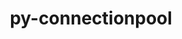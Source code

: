 ---
title: "py-connectionpool"
layout: cache
categories: [package, develop]
meta: {"versions": ["0.0.3"], "compilers": ["gcc@=7.3.1"], "oss": ["amzn2"], "platforms": ["linux"], "targets": ["aarch64", "neoverse_n1", "x86_64_v3"], "stacks": ["aws-isc", "aws-isc-aarch64", "root"], "num_specs": 24, "num_specs_by_stack": {"aws-isc-aarch64": 16, "root": 24, "aws-isc": 8}}
spec_details: [{"hash": "45fgnekl3hz7n2z4zd3uq6i7bccw7q2l", "compiler": "gcc@=7.3.1", "versions": ["0.0.3"], "os": "amzn2", "platform": "linux", "target": "aarch64", "variants": ["build_system=python_pip"], "stacks": ["aws-isc-aarch64", "root"], "size": "-", "tarball": "https://binaries.spack.io/develop/build_cache/linux-amzn2-aarch64/gcc-7.3.1/py-connectionpool-0.0.3/linux-amzn2-aarch64-gcc-7.3.1-py-connectionpool-0.0.3-45fgnekl3hz7n2z4zd3uq6i7bccw7q2l.spack"}, {"hash": "zmanyoh4whlyprlqwh23iskokdnkleed", "compiler": "gcc@=7.3.1", "versions": ["0.0.3"], "os": "amzn2", "platform": "linux", "target": "aarch64", "variants": ["build_system=python_pip"], "stacks": ["aws-isc-aarch64", "root"], "size": "-", "tarball": "https://binaries.spack.io/develop/build_cache/linux-amzn2-aarch64/gcc-7.3.1/py-connectionpool-0.0.3/linux-amzn2-aarch64-gcc-7.3.1-py-connectionpool-0.0.3-zmanyoh4whlyprlqwh23iskokdnkleed.spack"}, {"hash": "ncec4h3wq2oromnx6d5mmbm234smfeqe", "compiler": "gcc@=7.3.1", "versions": ["0.0.3"], "os": "amzn2", "platform": "linux", "target": "aarch64", "variants": ["build_system=python_pip"], "stacks": ["aws-isc-aarch64", "root"], "size": "-", "tarball": "https://binaries.spack.io/develop/build_cache/linux-amzn2-aarch64/gcc-7.3.1/py-connectionpool-0.0.3/linux-amzn2-aarch64-gcc-7.3.1-py-connectionpool-0.0.3-ncec4h3wq2oromnx6d5mmbm234smfeqe.spack"}, {"hash": "eslmy6jbk7xsym27czvetyms3e2ba6jo", "compiler": "gcc@=7.3.1", "versions": ["0.0.3"], "os": "amzn2", "platform": "linux", "target": "aarch64", "variants": ["build_system=python_pip"], "stacks": ["aws-isc-aarch64", "root"], "size": "-", "tarball": "https://binaries.spack.io/develop/build_cache/linux-amzn2-aarch64/gcc-7.3.1/py-connectionpool-0.0.3/linux-amzn2-aarch64-gcc-7.3.1-py-connectionpool-0.0.3-eslmy6jbk7xsym27czvetyms3e2ba6jo.spack"}, {"hash": "l32bgtdjeuc3bvcg4ria3hyvhvqj6ysc", "compiler": "gcc@=7.3.1", "versions": ["0.0.3"], "os": "amzn2", "platform": "linux", "target": "aarch64", "variants": ["build_system=python_pip"], "stacks": ["aws-isc-aarch64", "root"], "size": "-", "tarball": "https://binaries.spack.io/develop/build_cache/linux-amzn2-aarch64/gcc-7.3.1/py-connectionpool-0.0.3/linux-amzn2-aarch64-gcc-7.3.1-py-connectionpool-0.0.3-l32bgtdjeuc3bvcg4ria3hyvhvqj6ysc.spack"}, {"hash": "tmtrnfbpfcmxbhs64wrhukqysysbmroj", "compiler": "gcc@=7.3.1", "versions": ["0.0.3"], "os": "amzn2", "platform": "linux", "target": "aarch64", "variants": ["build_system=python_pip"], "stacks": ["aws-isc-aarch64", "root"], "size": "-", "tarball": "https://binaries.spack.io/develop/build_cache/linux-amzn2-aarch64/gcc-7.3.1/py-connectionpool-0.0.3/linux-amzn2-aarch64-gcc-7.3.1-py-connectionpool-0.0.3-tmtrnfbpfcmxbhs64wrhukqysysbmroj.spack"}, {"hash": "r3che6lln5ibrdvqi5rxcsu4oi7gq272", "compiler": "gcc@=7.3.1", "versions": ["0.0.3"], "os": "amzn2", "platform": "linux", "target": "aarch64", "variants": ["build_system=python_pip"], "stacks": ["aws-isc-aarch64", "root"], "size": "-", "tarball": "https://binaries.spack.io/develop/build_cache/linux-amzn2-aarch64/gcc-7.3.1/py-connectionpool-0.0.3/linux-amzn2-aarch64-gcc-7.3.1-py-connectionpool-0.0.3-r3che6lln5ibrdvqi5rxcsu4oi7gq272.spack"}, {"hash": "zu4co5x4ad7tnbu2rid6gghgvxfytdff", "compiler": "gcc@=7.3.1", "versions": ["0.0.3"], "os": "amzn2", "platform": "linux", "target": "aarch64", "variants": ["build_system=python_pip"], "stacks": ["aws-isc-aarch64", "root"], "size": "-", "tarball": "https://binaries.spack.io/develop/build_cache/linux-amzn2-aarch64/gcc-7.3.1/py-connectionpool-0.0.3/linux-amzn2-aarch64-gcc-7.3.1-py-connectionpool-0.0.3-zu4co5x4ad7tnbu2rid6gghgvxfytdff.spack"}, {"hash": "5c55atwgobqrtfr6k4a2bbysb5gadhnj", "compiler": "gcc@=7.3.1", "versions": ["0.0.3"], "os": "amzn2", "platform": "linux", "target": "neoverse_n1", "variants": ["build_system=python_pip"], "stacks": ["aws-isc-aarch64", "root"], "size": "-", "tarball": "https://binaries.spack.io/develop/build_cache/linux-amzn2-neoverse_n1/gcc-7.3.1/py-connectionpool-0.0.3/linux-amzn2-neoverse_n1-gcc-7.3.1-py-connectionpool-0.0.3-5c55atwgobqrtfr6k4a2bbysb5gadhnj.spack"}, {"hash": "24qfskrmp4ujsvppqea5e5om53foawmp", "compiler": "gcc@=7.3.1", "versions": ["0.0.3"], "os": "amzn2", "platform": "linux", "target": "neoverse_n1", "variants": ["build_system=python_pip"], "stacks": ["aws-isc-aarch64", "root"], "size": "-", "tarball": "https://binaries.spack.io/develop/build_cache/linux-amzn2-neoverse_n1/gcc-7.3.1/py-connectionpool-0.0.3/linux-amzn2-neoverse_n1-gcc-7.3.1-py-connectionpool-0.0.3-24qfskrmp4ujsvppqea5e5om53foawmp.spack"}, {"hash": "blqrekyabnnhrvdjkx4u22pwhnupkw7e", "compiler": "gcc@=7.3.1", "versions": ["0.0.3"], "os": "amzn2", "platform": "linux", "target": "neoverse_n1", "variants": ["build_system=python_pip"], "stacks": ["aws-isc-aarch64", "root"], "size": "-", "tarball": "https://binaries.spack.io/develop/build_cache/linux-amzn2-neoverse_n1/gcc-7.3.1/py-connectionpool-0.0.3/linux-amzn2-neoverse_n1-gcc-7.3.1-py-connectionpool-0.0.3-blqrekyabnnhrvdjkx4u22pwhnupkw7e.spack"}, {"hash": "cxbvdhyvtiqopcmvlnjvrwjd2ridbaww", "compiler": "gcc@=7.3.1", "versions": ["0.0.3"], "os": "amzn2", "platform": "linux", "target": "neoverse_n1", "variants": ["build_system=python_pip"], "stacks": ["aws-isc-aarch64", "root"], "size": "-", "tarball": "https://binaries.spack.io/develop/build_cache/linux-amzn2-neoverse_n1/gcc-7.3.1/py-connectionpool-0.0.3/linux-amzn2-neoverse_n1-gcc-7.3.1-py-connectionpool-0.0.3-cxbvdhyvtiqopcmvlnjvrwjd2ridbaww.spack"}, {"hash": "jntxdgwnuhwcksirjmfufjvxuwfa35hq", "compiler": "gcc@=7.3.1", "versions": ["0.0.3"], "os": "amzn2", "platform": "linux", "target": "neoverse_n1", "variants": ["build_system=python_pip"], "stacks": ["aws-isc-aarch64", "root"], "size": "-", "tarball": "https://binaries.spack.io/develop/build_cache/linux-amzn2-neoverse_n1/gcc-7.3.1/py-connectionpool-0.0.3/linux-amzn2-neoverse_n1-gcc-7.3.1-py-connectionpool-0.0.3-jntxdgwnuhwcksirjmfufjvxuwfa35hq.spack"}, {"hash": "z7ca3o4eotqqmlayyul6loxz5m3ay3ot", "compiler": "gcc@=7.3.1", "versions": ["0.0.3"], "os": "amzn2", "platform": "linux", "target": "neoverse_n1", "variants": ["build_system=python_pip"], "stacks": ["aws-isc-aarch64", "root"], "size": "-", "tarball": "https://binaries.spack.io/develop/build_cache/linux-amzn2-neoverse_n1/gcc-7.3.1/py-connectionpool-0.0.3/linux-amzn2-neoverse_n1-gcc-7.3.1-py-connectionpool-0.0.3-z7ca3o4eotqqmlayyul6loxz5m3ay3ot.spack"}, {"hash": "rp55s65oh4mbq2qehrborn24s4gq7vku", "compiler": "gcc@=7.3.1", "versions": ["0.0.3"], "os": "amzn2", "platform": "linux", "target": "neoverse_n1", "variants": ["build_system=python_pip"], "stacks": ["aws-isc-aarch64", "root"], "size": "-", "tarball": "https://binaries.spack.io/develop/build_cache/linux-amzn2-neoverse_n1/gcc-7.3.1/py-connectionpool-0.0.3/linux-amzn2-neoverse_n1-gcc-7.3.1-py-connectionpool-0.0.3-rp55s65oh4mbq2qehrborn24s4gq7vku.spack"}, {"hash": "w4xx46ilvtatwlyldyr6wht3dv2jmmqr", "compiler": "gcc@=7.3.1", "versions": ["0.0.3"], "os": "amzn2", "platform": "linux", "target": "neoverse_n1", "variants": ["build_system=python_pip"], "stacks": ["aws-isc-aarch64", "root"], "size": "-", "tarball": "https://binaries.spack.io/develop/build_cache/linux-amzn2-neoverse_n1/gcc-7.3.1/py-connectionpool-0.0.3/linux-amzn2-neoverse_n1-gcc-7.3.1-py-connectionpool-0.0.3-w4xx46ilvtatwlyldyr6wht3dv2jmmqr.spack"}, {"hash": "xzfcleax25kevbhlzo5harov3cktirzk", "compiler": "gcc@=7.3.1", "versions": ["0.0.3"], "os": "amzn2", "platform": "linux", "target": "x86_64_v3", "variants": ["build_system=python_pip"], "stacks": ["root", "aws-isc"], "size": "-", "tarball": "https://binaries.spack.io/develop/build_cache/linux-amzn2-x86_64_v3/gcc-7.3.1/py-connectionpool-0.0.3/linux-amzn2-x86_64_v3-gcc-7.3.1-py-connectionpool-0.0.3-xzfcleax25kevbhlzo5harov3cktirzk.spack"}, {"hash": "t4yg6aokgdzexe2tnf6zaogaowwqlsmh", "compiler": "gcc@=7.3.1", "versions": ["0.0.3"], "os": "amzn2", "platform": "linux", "target": "x86_64_v3", "variants": ["build_system=python_pip"], "stacks": ["root", "aws-isc"], "size": "-", "tarball": "https://binaries.spack.io/develop/build_cache/linux-amzn2-x86_64_v3/gcc-7.3.1/py-connectionpool-0.0.3/linux-amzn2-x86_64_v3-gcc-7.3.1-py-connectionpool-0.0.3-t4yg6aokgdzexe2tnf6zaogaowwqlsmh.spack"}, {"hash": "7z2nwlqwbu7ismkeeiwcbr6sung3v5iv", "compiler": "gcc@=7.3.1", "versions": ["0.0.3"], "os": "amzn2", "platform": "linux", "target": "x86_64_v3", "variants": ["build_system=python_pip"], "stacks": ["root", "aws-isc"], "size": "-", "tarball": "https://binaries.spack.io/develop/build_cache/linux-amzn2-x86_64_v3/gcc-7.3.1/py-connectionpool-0.0.3/linux-amzn2-x86_64_v3-gcc-7.3.1-py-connectionpool-0.0.3-7z2nwlqwbu7ismkeeiwcbr6sung3v5iv.spack"}, {"hash": "m2k4xgq5n5kazjurzbuwforko47uu4cw", "compiler": "gcc@=7.3.1", "versions": ["0.0.3"], "os": "amzn2", "platform": "linux", "target": "x86_64_v3", "variants": ["build_system=python_pip"], "stacks": ["root", "aws-isc"], "size": "-", "tarball": "https://binaries.spack.io/develop/build_cache/linux-amzn2-x86_64_v3/gcc-7.3.1/py-connectionpool-0.0.3/linux-amzn2-x86_64_v3-gcc-7.3.1-py-connectionpool-0.0.3-m2k4xgq5n5kazjurzbuwforko47uu4cw.spack"}, {"hash": "nmcxl3whmguovycqfcsejtwablo67pv4", "compiler": "gcc@=7.3.1", "versions": ["0.0.3"], "os": "amzn2", "platform": "linux", "target": "x86_64_v3", "variants": ["build_system=python_pip"], "stacks": ["root", "aws-isc"], "size": "-", "tarball": "https://binaries.spack.io/develop/build_cache/linux-amzn2-x86_64_v3/gcc-7.3.1/py-connectionpool-0.0.3/linux-amzn2-x86_64_v3-gcc-7.3.1-py-connectionpool-0.0.3-nmcxl3whmguovycqfcsejtwablo67pv4.spack"}, {"hash": "7p2geqnlofnmiil2c2niwmryfpzfsoib", "compiler": "gcc@=7.3.1", "versions": ["0.0.3"], "os": "amzn2", "platform": "linux", "target": "x86_64_v3", "variants": ["build_system=python_pip"], "stacks": ["root", "aws-isc"], "size": "-", "tarball": "https://binaries.spack.io/develop/build_cache/linux-amzn2-x86_64_v3/gcc-7.3.1/py-connectionpool-0.0.3/linux-amzn2-x86_64_v3-gcc-7.3.1-py-connectionpool-0.0.3-7p2geqnlofnmiil2c2niwmryfpzfsoib.spack"}, {"hash": "2n45rq3qeblg45zsbuzy7b342yzj7dcn", "compiler": "gcc@=7.3.1", "versions": ["0.0.3"], "os": "amzn2", "platform": "linux", "target": "x86_64_v3", "variants": ["build_system=python_pip"], "stacks": ["root", "aws-isc"], "size": "-", "tarball": "https://binaries.spack.io/develop/build_cache/linux-amzn2-x86_64_v3/gcc-7.3.1/py-connectionpool-0.0.3/linux-amzn2-x86_64_v3-gcc-7.3.1-py-connectionpool-0.0.3-2n45rq3qeblg45zsbuzy7b342yzj7dcn.spack"}, {"hash": "tm57ytfiqw6mzqtox2cq6ip5vptwhqsn", "compiler": "gcc@=7.3.1", "versions": ["0.0.3"], "os": "amzn2", "platform": "linux", "target": "x86_64_v3", "variants": ["build_system=python_pip"], "stacks": ["root", "aws-isc"], "size": "-", "tarball": "https://binaries.spack.io/develop/build_cache/linux-amzn2-x86_64_v3/gcc-7.3.1/py-connectionpool-0.0.3/linux-amzn2-x86_64_v3-gcc-7.3.1-py-connectionpool-0.0.3-tm57ytfiqw6mzqtox2cq6ip5vptwhqsn.spack"}]
---